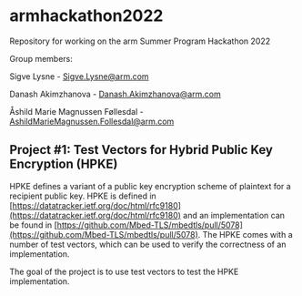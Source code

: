 # armhackathon2022

Repository for working on the arm Summer Program Hackathon 2022

Group members:

Sigve Lysne - Sigve.Lysne@arm.com

Danash Akimzhanova - Danash.Akimzhanova@arm.com

Åshild Marie Magnussen Føllesdal - AshildMarieMagnussen.Follesdal@arm.com


## Project #1: Test Vectors for Hybrid Public Key Encryption (HPKE)

HPKE defines a variant of a public key encryption scheme of plaintext for a recipient public key. HPKE is defined in [https://datatracker.ietf.org/doc/html/rfc9180](https://datatracker.ietf.org/doc/html/rfc9180) and an implementation can be found in [https://github.com/Mbed-TLS/mbedtls/pull/5078](https://github.com/Mbed-TLS/mbedtls/pull/5078). The HPKE comes with a number of test vectors, which can be used to verify the correctness of an implementation.

The goal of the project is to use test vectors to test the HPKE implementation.
